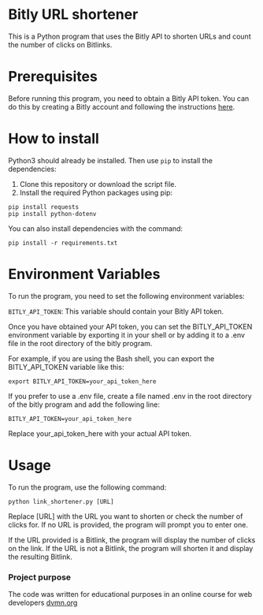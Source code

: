 # Bitly URL shortener

This is a Python program that uses the Bitly API to shorten URLs and count the number of clicks on Bitlinks.

# Prerequisites
Before running this program, you need to obtain a Bitly API token. You can do this by creating a Bitly account and following the instructions [here](https://dev.bitly.com/docs/getting-started/authentication/).

# How to install
Python3 should already be installed.
Then use `pip` to install the dependencies:

1. Clone this repository or download the script file.
2. Install the required Python packages using pip:

```
pip install requests
pip install python-dotenv
```

You can also install dependencies with the command:
```
pip install -r requirements.txt
```
# Environment Variables
To run the program, you need to set the following environment variables:

`BITLY_API_TOKEN`: This variable should contain your Bitly API token.

Once you have obtained your API token, you can set the BITLY_API_TOKEN environment variable by exporting it in your shell or by adding it to a .env file in the root directory of the bitly program.

For example, if you are using the Bash shell, you can export the BITLY_API_TOKEN variable like this:

```
export BITLY_API_TOKEN=your_api_token_here
```

If you prefer to use a .env file, create a file named .env in the root directory of the bitly program and add the following line:

```
BITLY_API_TOKEN=your_api_token_here
```
Replace your_api_token_here with your actual API token.

# Usage
To run the program, use the following command:
```
python link_shortener.py [URL]
```
Replace [URL] with the URL you want to shorten or check the number of clicks for. If no URL is provided, the program will prompt you to enter one.

If the URL provided is a Bitlink, the program will display the number of clicks on the link. If the URL is not a Bitlink, the program will shorten it and display the resulting Bitlink.

### Project purpose
The code was written for educational purposes in an online course for web developers [dvmn.org](https://dvmn.org/)
